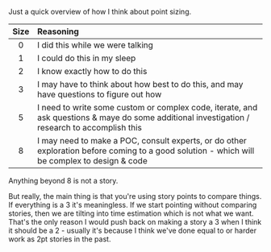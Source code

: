 Just a quick overview of how I think about point sizing.

|Size|Reasoning|
|:---:|:---|
|0|I did this while we were talking
|1|I could do this in my sleep
|2|I know exactly how to do this
|3|I may have to think about how best to do this, and may have questions to figure out how
|5|I need to write some custom or complex code, iterate, and ask questions & maye do some additional investigation / research to accomplish this
|8|I may need to make a POC, consult experts, or do other exploration before coming to a good solution - which will be complex to design & code

Anything beyond 8 is not a story.

But really, the main thing is that you're using story points to compare things. If everything is a 3 it's meaningless. If we start pointing without comparing stories, then we are tilting into time estimation which is not what we want. That's the only reason I would push back on making a story a 3 when I think it should be a 2 - usually it's because I think we've done equal to or harder work as 2pt stories in the past.
